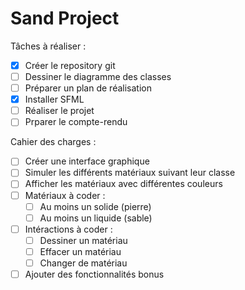 # Sand Project

Tâches à réaliser :
- [x] Créer le repository git
- [ ] Dessiner le diagramme des classes
- [ ] Préparer un plan de réalisation
- [x] Installer SFML
- [ ] Réaliser le projet
- [ ] Prparer le compte-rendu

Cahier des charges : 
- [ ] Créer une interface graphique
- [ ] Simuler les différents matériaux suivant leur classe
- [ ] Afficher les matériaux avec différentes couleurs
- [ ] Matériaux à coder :
  - [ ] Au moins un solide (pierre)
  - [ ] Au moins un liquide (sable)
- [ ] Intéractions à coder :
  - [ ] Dessiner un matériau
  - [ ] Effacer un matériau
  - [ ] Changer de matériau

- [ ] Ajouter des fonctionnalités bonus
